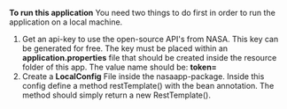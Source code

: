 **To run this application**
You need two things to do first in order to run the application on a local machine.
1. Get an api-key to use the open-source API's from NASA. This key can be generated for free. The key must be placed within an **application.properties** file that should be created inside the resource folder of this app. The value name should be: **token=<Your API-KEY>**
2. Create a **LocalConfig** File inside the nasaapp-package. Inside this config define a method restTemplate() with the bean annotation. The method should simply return a new RestTemplate(). 
